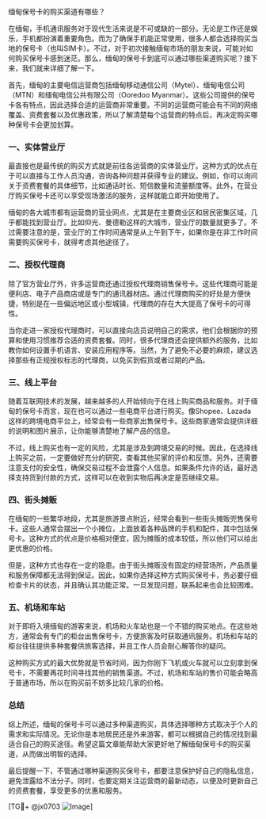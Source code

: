 缅甸保号卡的购买渠道有哪些？

在缅甸，手机通讯服务对于现代生活来说是不可或缺的一部分。无论是工作还是娱乐，手机都扮演着重要角色。而为了确保手机能正常使用，很多人都会选择购买当地的保号卡（也叫SIM卡）。不过，对于初次接触缅甸市场的朋友来说，可能对如何购买保号卡感到迷茫。那么，缅甸的保号卡到底可以通过哪些渠道购买呢？接下来，我们就来详细了解一下。

首先，缅甸的主要电信运营商包括缅甸移动通信公司（Mytel）、缅甸电信公司（MTN）和缅甸电信公共有限公司（Ooredoo Myanmar）。这些公司提供的保号卡各有特点，因此选择合适的运营商非常重要。不同的运营商可能会有不同的网络覆盖、资费套餐以及优惠政策，所以了解清楚每个运营商的特点后，再决定购买哪种保号卡会更加划算。

### 一、实体营业厅

最直接也是最传统的购买方式就是前往各运营商的实体营业厅。这种方式的优点在于可以直接与工作人员沟通，咨询各种问题并获得专业的建议。例如，你可以询问关于资费套餐的具体细节，比如通话时长、短信数量和流量额度等。此外，在营业厅购买保号卡还可以享受现场激活的服务，这样就能立即开始使用了。

缅甸的各大城市都有运营商的营业网点，尤其是在主要商业区和居民密集区域，几乎都能找到营业厅。比如仰光、曼德勒这样的大城市，营业厅的数量就更多了。不过需要注意的是，营业厅的工作时间通常是从上午到下午，如果你是在非工作时间需要购买保号卡，就得考虑其他途径了。

### 二、授权代理商

除了官方营业厅外，许多运营商还通过授权代理商销售保号卡。这些代理商可能是便利店、电子产品商店或是专门的通讯器材店。通过代理商购买的好处是方便快捷，特别是在一些偏远地区或小型城镇，代理商的存在大大提高了保号卡的可得性。

当你走进一家授权代理商时，可以直接向店员说明自己的需求，他们会根据你的预算和使用习惯推荐合适的资费套餐。同时，很多代理商还会提供额外的服务，比如教你如何设置手机语言、安装应用程序等。当然，为了避免不必要的麻烦，建议选择那些有正规授权标志的代理商，以免买到假货或者过期的产品。

### 三、线上平台

随着互联网技术的发展，越来越多的人开始倾向于在线上购买商品和服务。对于缅甸的保号卡而言，现在也可以通过一些电商平台进行购买。像Shopee、Lazada这样的跨境电商平台上，经常会有一些商家出售保号卡。这些商家通常会提供详细的说明和图片展示，让你能够清楚地了解产品的信息。

不过，线上购买也有一定的风险，尤其是涉及到跨境交易的时候。因此，在选择线上购买之前，一定要做好充分的研究，查看其他买家的评价和反馈。另外，还需要注意支付的安全性，确保交易过程不会泄露个人信息。如果条件允许的话，最好选择支持货到付款的方式，这样可以在收到实物后再决定是否继续交易。

### 四、街头摊贩

在缅甸的一些繁华地段，尤其是旅游景点附近，经常会看到一些街头摊贩兜售保号卡。这些人通常会摆出一个小摊位，上面放着各种品牌的手机和配件，其中包括保号卡。这种方式的优点是价格相对便宜，因为摊贩的成本较低，所以他们可以给出更优惠的价格。

但是，这种方式也存在一定的隐患。由于街头摊贩没有固定的经营场所，产品质量和服务保障都无法得到保证。因此，如果你选择这种方式购买保号卡，务必要仔细检查卡片的状态，并且确认其功能正常。一旦发现问题，联系起来也会比较困难。

### 五、机场和车站

对于即将入境缅甸的游客来说，机场和火车站也是一个不错的购买地点。在这些地方，通常会有专门的柜台出售保号卡，方便旅客及时获取通讯服务。机场和车站的柜台往往提供多种套餐供旅客选择，并且工作人员会耐心解答你的疑问。

这种购买方式的最大优势就是节省时间，因为你刚下飞机或火车就可以立刻拿到保号卡，不需要再花时间寻找其他的销售渠道。不过，机场和车站的售价可能会略高于普通市场，所以在购买前不妨多比较几家的价格。

### 总结

综上所述，缅甸的保号卡可以通过多种渠道购买，具体选择哪种方式取决于个人的需求和实际情况。无论你是本地居民还是外来游客，都可以根据自己的情况找到最适合自己的购买途径。希望这篇文章能帮助大家更好地了解缅甸保号卡的购买渠道，从而做出明智的选择。

最后提醒一下，不管通过哪种渠道购买保号卡，都要注意保护好自己的隐私信息，避免泄露给不法分子。同时，也要定期关注运营商的最新动态，以便及时更新自己的资费套餐，享受更多的优惠和服务。

[TG💪+ @jx0703 ![Image](https://github.com/user-attachments/assets/dbca1d08-cadb-493c-b0ec-ad6f7a83f270)]